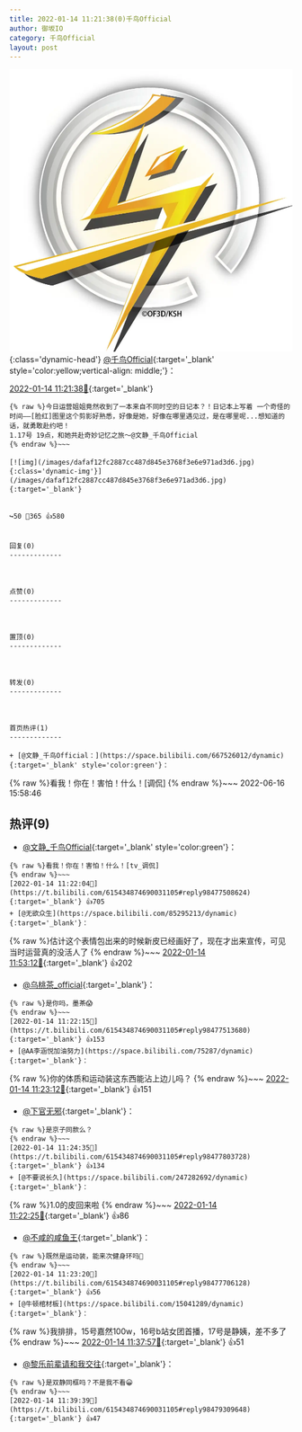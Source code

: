 ```yaml
---
title: 2022-01-14 11:21:38(0)千鸟Official
author: 御坂IO
category: 千鸟Official
layout: post
---
```


![img](/images/d7235309f85c0e1aec9d4ca9b6be983202228f8e.jpg){:class='dynamic-head'}
[@千鸟Official](https://space.bilibili.com/553771121/dynamic){:target='_blank' style='color:yellow;vertical-align: middle;'}：

[2022-01-14 11:21:38🔗](https://t.bilibili.com/615434874690031105){:target='_blank'}

~~~
{% raw %}今日运营姐姐竟然收到了一本来自不同时空的日记本？！日记本上写着 一个奇怪的时间——[脸红]图里这个剪影好熟悉，好像是她，好像在哪里遇见过，是在哪里呢...想知道的话，就勇敢赴约吧！
1.17号 19点，和她共赴奇妙记忆之旅～@文静_千鸟Official 
{% endraw %}~~~

[![img](/images/dafaf12fc2887cc487d845e3768f3e6e971ad3d6.jpg){:class='dynamic-img'}](/images/dafaf12fc2887cc487d845e3768f3e6e971ad3d6.jpg){:target='_blank'}


↪️50 💬365 👍580


回复(0)
-------------



点赞(0)
-------------



置顶(0)
-------------



转发(0)
-------------



首页热评(1)
-------------

+ [@文静_千鸟Official：](https://space.bilibili.com/667526012/dynamic){:target='_blank' style='color:green'}：
~~~
{% raw %}看我！你在！害怕！什么！[调侃]
{% endraw %}~~~
2022-06-16 15:58:46


热评(9)
-------------

+ [@文静_千鸟Official](https://space.bilibili.com/667526012/dynamic){:target='_blank' style='color:green'}：
~~~
{% raw %}看我！你在！害怕！什么！[tv_调侃]
{% endraw %}~~~
[2022-01-14 11:22:04🔗](https://t.bilibili.com/615434874690031105#reply98477508624){:target='_blank'} 👍705
+ [@无欲众生](https://space.bilibili.com/85295213/dynamic){:target='_blank'}：
~~~
{% raw %}估计这个表情包出来的时候新皮已经画好了，现在才出来宣传，可见当时运营真的没活人了
{% endraw %}~~~
[2022-01-14 11:53:12🔗](https://t.bilibili.com/615434874690031105#reply98480616768){:target='_blank'} 👍202
+ [@乌桃茶_official](https://space.bilibili.com/1480514/dynamic){:target='_blank'}：
~~~
{% raw %}是你吗，墨茶😱
{% endraw %}~~~
[2022-01-14 11:22:15🔗](https://t.bilibili.com/615434874690031105#reply98477513680){:target='_blank'} 👍153
+ [@AA李涵悦加油努力](https://space.bilibili.com/75287/dynamic){:target='_blank'}：
~~~
{% raw %}你的体质和运动装这东西能沾上边儿吗？
{% endraw %}~~~
[2022-01-14 11:23:12🔗](https://t.bilibili.com/615434874690031105#reply98477598464){:target='_blank'} 👍151
+ [@下官无邪](https://space.bilibili.com/11959228/dynamic){:target='_blank'}：
~~~
{% raw %}是京子同款么？
{% endraw %}~~~
[2022-01-14 11:24:35🔗](https://t.bilibili.com/615434874690031105#reply98477803728){:target='_blank'} 👍134
+ [@不要说长久](https://space.bilibili.com/247282692/dynamic){:target='_blank'}：
~~~
{% raw %}1.0的皮回来啦
{% endraw %}~~~
[2022-01-14 11:22:25🔗](https://t.bilibili.com/615434874690031105#reply98477519056){:target='_blank'} 👍86
+ [@不咸的咸鱼王](https://space.bilibili.com/11262833/dynamic){:target='_blank'}：
~~~
{% raw %}既然是运动装，能来次健身环吗🥰
{% endraw %}~~~
[2022-01-14 11:23:20🔗](https://t.bilibili.com/615434874690031105#reply98477706128){:target='_blank'} 👍56
+ [@牛顿棺材板](https://space.bilibili.com/15041289/dynamic){:target='_blank'}：
~~~
{% raw %}我排排，15号嘉然100w，16号b站女团首播，17号是静姨，差不多了
{% endraw %}~~~
[2022-01-14 11:37:57🔗](https://t.bilibili.com/615434874690031105#reply98479200960){:target='_blank'} 👍51
+ [@黎乐前辈请和我交往](https://space.bilibili.com/344712418/dynamic){:target='_blank'}：
~~~
{% raw %}是双静同框吗？不是我不看😀
{% endraw %}~~~
[2022-01-14 11:39:39🔗](https://t.bilibili.com/615434874690031105#reply98479309648){:target='_blank'} 👍47


